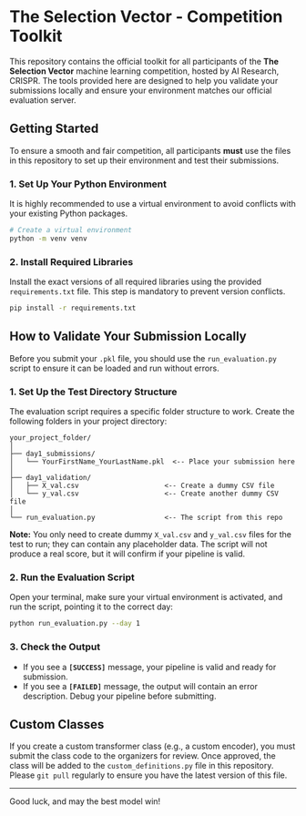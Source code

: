 # The Selection Vector - Competition Toolkit

This repository contains the official toolkit for all participants of the **The Selection Vector** machine learning competition, hosted by AI Research, CRISPR. The tools provided here are designed to help you validate your submissions locally and ensure your environment matches our official evaluation server.

## Getting Started

To ensure a smooth and fair competition, all participants **must** use the files in this repository to set up their environment and test their submissions.



### 1. Set Up Your Python Environment

It is highly recommended to use a virtual environment to avoid conflicts with your existing Python packages.

```bash
# Create a virtual environment
python -m venv venv
```

### 2. Install Required Libraries

Install the exact versions of all required libraries using the provided `requirements.txt` file. This step is mandatory to prevent version conflicts.

```bash
pip install -r requirements.txt
```

## How to Validate Your Submission Locally

Before you submit your `.pkl` file, you should use the `run_evaluation.py` script to ensure it can be loaded and run without errors.

### 1. Set Up the Test Directory Structure

The evaluation script requires a specific folder structure to work. Create the following folders in your project directory:

```
your_project_folder/
│
├── day1_submissions/
│   └── YourFirstName_YourLastName.pkl  <-- Place your submission here
│
├── day1_validation/
│   ├── X_val.csv                     <-- Create a dummy CSV file
│   └── y_val.csv                     <-- Create another dummy CSV file
│
└── run_evaluation.py                 <-- The script from this repo
```

**Note:** You only need to create dummy `X_val.csv` and `y_val.csv` files for the test to run; they can contain any placeholder data. The script will not produce a real score, but it will confirm if your pipeline is valid.

### 2. Run the Evaluation Script

Open your terminal, make sure your virtual environment is activated, and run the script, pointing it to the correct day:

```bash
python run_evaluation.py --day 1
```

### 3. Check the Output

* If you see a **`[SUCCESS]`** message, your pipeline is valid and ready for submission.
* If you see a **`[FAILED]`** message, the output will contain an error description. Debug your pipeline before submitting.

## Custom Classes

If you create a custom transformer class (e.g., a custom encoder), you must submit the class code to the organizers for review. Once approved, the class will be added to the `custom_definitions.py` file in this repository. Please `git pull` regularly to ensure you have the latest version of this file.

---
Good luck, and may the best model win!
